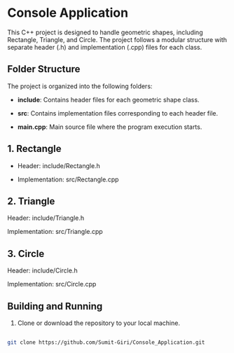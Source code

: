 
# Console Application

This C++ project is designed to handle geometric shapes, including Rectangle, Triangle, and Circle. The project follows a modular structure with separate header (.h) and implementation (.cpp) files for each class.

## Folder Structure

The project is organized into the following folders:


- **include**: Contains header files for each geometric shape class.
 
- **src**: Contains implementation files corresponding to each header file.
 
- **main.cpp**: Main source file where the program execution starts.

##  1. Rectangle
 
- Header: include/Rectangle.h
 
- Implementation: src/Rectangle.cpp
 
## 2. Triangle
 
Header: include/Triangle.h
 
Implementation: src/Triangle.cpp
 
## 3. Circle
 
Header: include/Circle.h
 
Implementation: src/Circle.cpp


## Building and Running

1. Clone or download the repository to your local machine.

```bash
 
git clone https://github.com/Sumit-Giri/Console_Application.git
